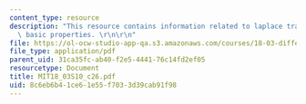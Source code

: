 ```yaml
---
content_type: resource
description: "This resource contains information related to laplace transform and\
  \ basic properties. \r\n\r\n"
file: https://ol-ocw-studio-app-qa.s3.amazonaws.com/courses/18-03-differential-equations-spring-2010/8c6eb6b41ce61e55f7033d39cab91f98_MIT18_03S10_c26.pdf
file_type: application/pdf
parent_uid: 31ca35fc-ab40-f2e5-4441-76c14fd2ef05
resourcetype: Document
title: MIT18_03S10_c26.pdf
uid: 8c6eb6b4-1ce6-1e55-f703-3d39cab91f98
---
```

